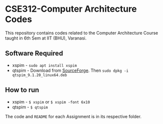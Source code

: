 # CSE312-Computer Architecture Codes

This repository contains codes related to the Computer Architecture Course taught in 6th Sem at IIT (BHU), Varanasi.

## Software Required
* xspim - `sudo apt install xspim`
* qtspim - Download from [SourceForge](https://sourceforge.net/projects/spimsimulator/files/qtspim_9.1.20_linux64.deb/download). Then `sudo dpkg -i qtspim_9.1.20_linux64.deb`

## How to run
* xspim - `$ xspim` or `$ xspim -font 6x10`
* qtspim - `$ qtspim`

The code and `README` for each Assignment is in its respective folder.